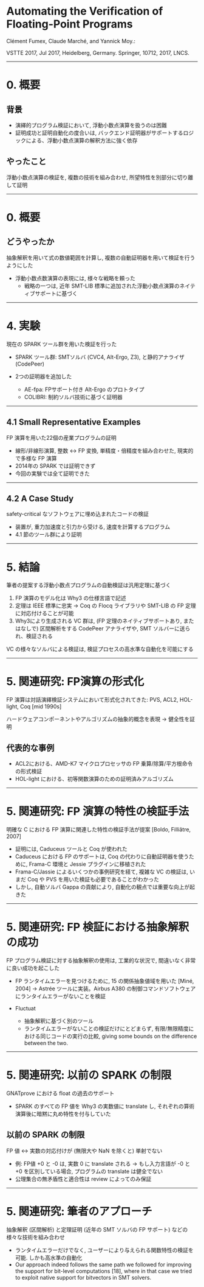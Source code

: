 <!--
$size: 4:3
$theme: default
page_number: true
*page_number: false
-->

# Automating the Verification of Floating-Point Programs

Clément Fumex, Claude Marché, and Yannick Moy.:

VSTTE 2017, Jul 2017, Heidelberg, Germany. Springer, 10712, 2017, LNCS.

---

# 0. 概要

## 背景
- 演繹的プログラム検証において, 浮動小数点演算を扱うのは困難
- 証明成功と証明自動化の度合いは, バックエンド証明器がサポートするロジックによる、浮動小数点演算の解釈方法に強く依存

## やったこと
浮動小数点演算の検証を, 複数の技術を組み合わせ, 所望特性を別部分に切り離して証明

---

# 0. 概要

## どうやったか
抽象解釈を用いて式の数値範囲を計算し, 複数の自動証明器を用いて検証を行うようにした
- 浮動小数点数演算の表現には, 様々な戦略を頼った
  - 戦略の一つは, 近年 SMT-LIB 標準に追加された浮動小数点演算のネイティブサポートに基づく

---

# 4. 実験

現在の SPARK ツール群を用いた検証を行った

- SPARK ツール群: SMTソルバ (CVC4, Alt-Ergo, Z3), と静的アナライザ (CodePeer)

- 2つの証明器を追加した
  - AE-fpa: FPサポート付き Alt-Ergo のプロトタイプ
  - COLIBRI: 制約ソルバ技術に基づく証明器

---

## 4.1 Small Representative Examples

FP 演算を用いた22個の産業プログラムの証明

- 線形/非線形演算, 整数 ↔ FP 変換, 単精度・倍精度を組み合わせた, 現実的で多様な FP 演算
- 2014年の SPARK では証明できず
- 今回の実験では全て証明できた

---

## 4.2 A Case Study

safety-critical なソフトウェアに埋め込まれたコードの検証

- 装置が, 重力加速度と引力から受ける, 速度を計算するプログラム
- 4.1 節のツール群により証明

---

# 5. 結論

筆者の提案する浮動小数点プログラムの自動検証は汎用定理に基づく

1. FP 演算のモデル化は Why3 の仕様言語で記述
1. 定理は IEEE 標準に忠実 → Coq の Flocq ライブラリや SMT-LIB の FP 定理に対応付けることが可能
1. Why3により生成される VC 群は, (FP 定理のネイティブサポートあり, またはなしで) 区間解析をする CodePeer アナライザや, SMT ソルバーに送られ、検証される

VC の様々なソルバによる検証は, 検証プロセスの高水準な自動化を可能にする

---

# 5. 関連研究: FP演算の形式化

FP 演算は対話演繹検証システムにおいて形式化されてきた: PVS, ACL2, HOL-light, Coq [mid 1990s]

ハードウェアコンポーネントやアルゴリズムの抽象的概念を表現
→ 健全性を証明

## 代表的な事例
  - ACL2における、AMD-K7 マイクロプロセッサの FP 乗算/除算/平方根命令の形式検証
  - HOL-light における、初等関数演算のための証明済みアルゴリズム

---

# 5. 関連研究: FP 演算の特性の検証手法

明確な C における FP 演算に関連した特性の検証手法が提案 [Boldo, Filliâtre, 2007]

- 証明には, Caduceus ツールと Coq が使われた
- Caduceus における FP のサポートは, Coq の代わりに自動証明器を使うために, Frama-C 環境と Jessie プラグインに移植された
- Frama-C/Jassie によるいくつかの事例研究を経て, 複雑な VC の検証は, いまだ Coq や PVS を用いた検証も必要であることがわかった
- しかし, 自動ソルバ Gappa の貢献により, 自動化の観点では重要な向上が起きた

---

# 5. 関連研究: FP 検証における抽象解釈の成功

FP プログラム検証に対する抽象解釈の使用は, 工業的な状況で, 間違いなく非常に良い成功を起こした

- FP ランタイムエラーを見つけるために, 15 の関係抽象値域を用いた [Miné, 2004]
  → Astrée ツールに実装。Airbus A380 の制御コマンドソフトウェアにランタイムエラーがないことを検証

- Fluctuat
  - 抽象解釈に基づく別のツール
  - ランタイムエラーがないことの検証だけにとどまらず, 有限/無限精度における同じコードの実行の比較, giving some bounds on the difference between the two.

---

# 5. 関連研究: 以前の SPARK の制限

GNATprove における float の過去のサポート
- SPARK のすべての FP 値を Why3 の実数値に translate し, それぞれの算術演算後に暗黙に丸め特性を付与していた

## 以前の SPARK の制限
FP 値 ↔ 実数の対応付けが (無限大や NaN を除くと) 単射でない

- 例: FP値 +0 と -0 は, 実数 0 に translate される
  → もし入力言語が -0 と +0 を区別している場合, プログラムの translate は健全でない
- 公理集合の無矛盾性と適合性は review によってのみ保証

---

# 5. 関連研究: 筆者のアプローチ

抽象解釈 (区間解析) と定理証明 (近年の SMT ソルバの FP サポート) などの様々な技術を組み合わせ
- ランタイムエラーだけでなく, ユーザーにより与えられる関数特性の検証を可能. しかも高水準の自動化
- Our approach indeed follows the same path we followed for improving the support for bit-level computations [18], where in that case we tried to exploit native support for bitvectors in SMT solvers.